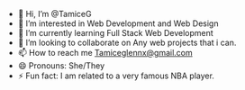 - 👋 Hi, I’m @TamiceG
- 👀 I’m interested in Web Development and Web Design
- 🌱 I’m currently learning Full Stack Web Development
- 💞️ I’m looking to collaborate on Any web projects that i can.
- 📫 How to reach me Tamiceglennx@gmail.com
- 😄 Pronouns: She/They
- ⚡ Fun fact: I am related to a very famous NBA player.

<!---
TamiceG/TamiceG is a ✨ special ✨ repository because its `README.md` (this file) appears on your GitHub profile.
You can click the Preview link to take a look at your changes.
--->
